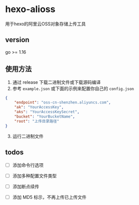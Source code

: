 # hexo-alioss
用于hexo的阿里云OSS对象存储上传工具


## version

go >= 1.16

## 使用方法

1. 通过 release 下载二进制文件或下载源码编译
2. 参考 `example.json` 或下面的示例来配置你自己的 `config.json`

```json
{
    "endpoint": "oss-cn-shenzhen.aliyuncs.com",
    "ak": "YourAccessKey",
    "aks": "YourAccessKeySecret",
    "bucket": "YourBucketName",
    "root": "上传目录路径"
}
```

3. 运行二进制文件

## todos

- [ ] 添加命令行选项
- [ ] 添加多种配置文件类型
- [ ] 添加断点续传
- [ ] 添加 MD5 标示，不再上传已上传文件


